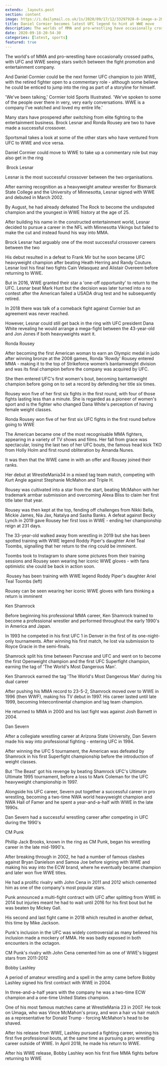 ```yaml
---
extends: _layouts.post
section: content
image: https://i.dailymail.co.uk/1s/2020/09/17/12/33297928-0-image-a-20_1600343572295.jpg 
title: Daniel Cormier becomes latest UFC legend to hint at WWE move 
description: The worlds of MMA and pro-wrestling have occasionally crossed paths, with UFC and WWE seeing stars switch between the fight promotion and entertainment company.  
date: 2020-09-18-20-54-30 
categories: [latest, sports] 
featured: true 
--- 
```

The world's of MMA and pro-wrestling have occasionally crossed paths, with UFC and WWE seeing stars switch between the fight promotion and entertainment company. 

And Daniel Cormier could be the next former UFC champion to join WWE, with the retired fighter open to a commentary role - although some believe he could be enticed to jump into the ring as part of a storyline for himself.

'We've been talking,' Cormier told Sports Illustrated. 'We’ve spoken to some of the people over there in very, very early conversations. WWE is a company I’ve watched and loved my entire life.' 

Many stars have prospered after switching from elite fighting to the entertainment business. Brock Lesnar and Ronda Rousey are two to have made a successful crossover. 

Sportsmail takes a look at some of the other stars who have ventured from UFC to WWE and vice versa.

Daniel Cormier could move to WWE to take up a commentary role but may also get in the ring

 Brock Lesnar 

Lesnar is the most successful crossover between the two organisations.

After earning recognition as a heavyweight amateur wrestler for Bismarck State College and the University of Minnesotta, Lesnar signed with WWE and debuted in March 2002.

By August, he had already defeated The Rock to become the undisputed champion and the youngest in WWE history at the age of 25.

After building his name in the constructed entertainment world, Lesnar decided to pursue a career in the NFL with Minnesotta Vikings but failed to make the cut and instead found his way into MMA.

Brock Lesnar had arguably one of the most successful crossover careers between the two

His debut resulted in a defeat to Frank Mir but he soon became UFC heavyweight champion after beating Heath Herring and Randy Couture. Lesnar lost his final two fights Cain Velasquez and Alistair Overeem before returning to WWE.

But in 2016, WWE granted their star a 'one-off opportunity' to return to the UFC. Lesnar beat Mark Hunt but the decision was later turned into a no contest after the American failed a USADA drug test and he subsequently retired.

In 2018 there was talk of a comeback fight against Cormier but an agreement was never reached. 

However, Lesnar could still get back in the ring with UFC president Dana White revealing he would arrange a mega-fight between the 43-year-old and Jon Jones if both heavyweights want it.

Ronda Rousey

After becoming the first American woman to earn an Olympic medal in judo after winning bronze at the 2008 games, Ronda 'Rowdy' Rousey entered MMA - making it to the top of Strikeforce women’s bantamweight division and was its final champion before the company was acquired by UFC.

She then entered UFC's first women's bout, becoming bantamweight champion before going on to set a record by defending her title six times.

Rousey won five of her first six fights in the first round, with four of those fights lasting less than a minute. She is regarded as a pioneer of women's sport and is the fighter who changed Dana White's perception of having female weight classes.  

Ronda Rousey won five of her first six UFC fights in the first round before going to WWE

The American became one of the most recognisable MMA fighters, appearing in a variety of TV shows and films. Her fall from grace was spectacular, losing the last two of her UFC bouts, the famous head kick TKO from Holly Holm and first round obliteration by Amanda Nunes. 

It was then that the WWE came in with an offer and Rousey joined their ranks.  

Her debut at WrestleMania34 in a mixed tag team match, competing with Kurt Angle against Stephanie McMahon and Triple H. 

Rousey was cultivated into a star from the start, beating McMahon with her trademark armbar submission and overcoming Alexa Bliss to claim her first title later that year. 

Rousey was then kept at the top, fending off challenges from Nikki Bella, Mickie James, Nia Jax, Natalya and Sasha Banks. A defeat against Becky Lynch in 2019 gave Rousey her first loss in WWE - ending her championship reign at 231 days.

The 33-year-old walked away from wrestling in 2019 but she has been spotted training with WWE legend Roddy Piper's daughter Ariel Teal Toombs, signalling that her return to the ring could be imminent.

Toombs took to Instagram to share some pictures from their training sessions and Rousey seen wearing her iconic WWE gloves - with fans optimistic she could be back in action soon.

 Rousey has been training with WWE legend Roddy Piper's daughter Ariel Teal Toombs (left) 

Rousey can be seen wearing her iconic WWE gloves with fans thinking a return is imminent 

Ken Shamrock

Before beginning his professional MMA career, Ken Shamrock trained to become a professional wrestler and performed throughout the early 1990's in America and Japan. 

In 1993 he competed in his first UFC 1 in Denver in the first of its one-night-only tournaments. After winning his first match, he lost via submission to Royce Gracie in the semi-finals.

Shamrock split his time between Pancrase and UFC and went on to become the first Openweight champion and the first UFC Superfight champion, earning the tag of 'The World's Most Dangerous Man'.

Ken Shamrock earned the tag 'The World's Most Dangerous Man' during his dual career

After pushing his MMA record to 23-5-2, Shamrock moved over to WWE in 1996 (then WWF), making his TV debut in 1997. His career lasted until late 1999, becoming Intercontinental champion and tag team champion.

He returned to MMA in 2000 and his last fight was against Josh Barnett in 2004.

Dan Severn

After a collegiate wrestling career at Arizona State University, Dan Severn made his way into professional fighting - entering UFC in 1994.

After winning the UFC 5 tournament, the American was defeated by Shamrock in his first Superfight championship before the introduction of weight classes.

But 'The Beast' got his revenge by beating Shamrock UFC's Ultimate Ultimate 1995 tournament, before a loss to Mark Coleman for the UFC heavyweight championship in 1997.

Alongside his UFC career, Severn put together a successful career in pro wrestling, becoming a two-time NWA world heavyweight champion and NWA Hall of Famer and he spent a year-and-a-half with WWE in the late 1990s. 

Dan Severn had a successful wrestling career after competing in UFC during the 1990's

CM Punk

Phillip Jack Brooks, known in the ring as CM Punk, began his wrestling career in the late mid-1990's.

After breaking through in 2002, he had a number of famous clashes against Bryan Danielson and Samoa Joe before signing with WWE and making his way into the ECW brand, where he eventually became champion and later won five WWE titles.

He had a prolific rivalry with John Cena in 2011 and 2012 which cemented him as one of the company's most popular stars.

Punk announced a multi-fight contract with UFC after splitting from WWE in 2014 but injuries meant he had to wait until 2016 for his first bout but he was beaten by Mickey Gall.

His second and last fight came in 2018 which resulted in another defeat, this time by Mike Jackson. 

Punk's inclusion in the UFC was widely controversial as many believed his inclusion made a mockery of MMA. He was badly exposed in both encounters in the octagon.  

CM Punk's rivalry with John Cena cemented him as one of WWE's biggest stars from 2011-2012

Bobby Lashley

A period of amateur wrestling and a spell in the army came before Bobby Lashley signed his first contract with WWE in 2004.

In three-and-a-half years with the company he was a two-time ECW champion and a one-time United States champion.

One of his most famous matches came at WrestleMania 23 in 2007. He took on Umaga, who was Vince McMahon's proxy, and won a hair vs hair match as a representative for Donald Trump - forcing McMahon's head to be shaved.

After his release from WWE, Lashley pursued a fighting career, winning his first five professional bouts, at the same time as pursuing a pro wrestling career outside of WWE. In April 2018, he made his return to WWE. 

After his WWE release, Bobby Lashley won his first five MMA fights before returning to WWE

